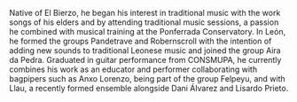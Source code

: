 Native of El Bierzo, he began his interest in traditional music with the work songs of his elders and by attending traditional music sessions, a passion he combined with musical training at the Ponferrada Conservatory. In León, he formed the groups Pandetrave and Robernscroll with the intention of adding new sounds to traditional Leonese music and joined the group Aira da Pedra. Graduated in guitar performance from CONSMUPA, he currently combines his work as an educator and performer collaborating with bagpipers such as Anxo Lorenzo, being part of the group Felpeyu, and with Llau, a recently formed ensemble alongside Dani Álvarez and Lisardo Prieto.
